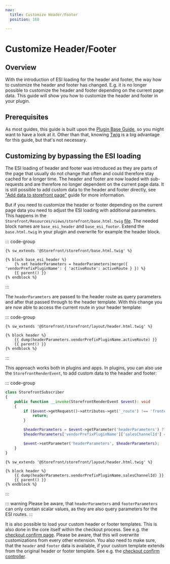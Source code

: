 ```yaml
---
nav:
  title: Customize Header/Footer
  position: 160

---
```


# Customize Header/Footer

## Overview

With the introduction of ESI loading for the header and footer, the way how to customize the header and footer has changed.
E.g. it is no longer possible to customize the header and footer depending on the current page data.
This guide will show you how to customize the header and footer in your plugin.

## Prerequisites

As most guides, this guide is built upon the [Plugin Base Guide](../plugin-base-guide), so you might want to have a look at it.
Other than that, knowing [Twig](https://twig.symfony.com/) is a big advantage for this guide, but that's not necessary.

## Customizing by bypassing the ESI loading

The ESI loading of header and footer was introduced as they are parts of the page that usually do not change that often and could therefore stay cached for a longer time.
The header and footer are now loaded with sub-requests and are therefore no longer dependent on the current page data.
It is still possible to add custom data to the header and footer directly, see ["Add data to storefront page"](add-data-to-storefront-page) guide for more information.

But if you need to customize the header or footer depending on the current page data you need to adjust the ESI loading with additional parameters.
This happens in the `Storefront/Resources/views/storefront/base.html.twig` [file](https://github.com/shopware/shopware/blob/6.7.0.0/src/Storefront/Resources/views/storefront/base.html.twig#L38).
The needed block names are `base_esi_header` and `base_esi_footer`.
Extend the `base.html.twig` in your plugin and overwrite for example the header block.

::: code-group

```twig [PLUGIN_ROOT/src/Resources/views/storefront/base.html.twig]
{% sw_extends '@Storefront/storefront/base.html.twig' %}

{% block base_esi_header %}
    {% set headerParameters = headerParameters|merge({ 'vendorPrefixPluginName': { 'activeRoute': activeRoute } }) %}
    {{ parent() }}
{% endblock %}
```

:::

The `headerParameters` are passed to the header route as query parameters and after that passed through to the header template.
With this change you are now able to access the current route in your header template:

::: code-group

```twig [PLUGIN_ROOT/src/Resources/views/storefront/layout/header.html.twig]
{% sw_extends '@Storefront/storefront/layout/header.html.twig' %}

{% block header %}
    {{ dump(headerParameters.vendorPrefixPluginName.activeRoute) }}
    {{ parent() }}
{% endblock %}
```

:::

This approach works both in plugins and apps.
In plugins, you can also use the `StorefrontRenderEvent`, to add custom data to the header and footer:

::: code-group

```php [PLUGIN_ROOT/src/StorefrontSubscriber.php]
class StorefrontSubscriber
{
    public function __invoke(StorefrontRenderEvent $event): void
    {
        if ($event->getRequest()->attributes->get('_route') !== 'frontend.header') {
            return;
        }

        $headerParameters = $event->getParameter('headerParameters') ?? [];
        $headerParameters['vendorPrefixPluginName']['salesChannelId'] = $event->getSalesChannelContext()->getSalesChannelId();

        $event->setParameter('headerParameters', $headerParameters);
    }
}
```

```twig [PLUGIN_ROOT/src/Resources/views/storefront/layout/header.html.twig]
{% sw_extends '@Storefront/storefront/layout/header.html.twig' %}

{% block header %}
    {{ dump(headerParameters.vendorPrefixPluginName.salesChannelId) }}
    {{ parent() }}
{% endblock %}
```

:::

::: warning
Please be aware, that `headerParameters` and `footerParameters` can only contain scalar values, as they are also query parameters for the ESI routes.
:::

It is also possible to load your custom header or footer templates.
This is also done in the core itself within the checkout process.
See e.g. the [checkout confirm page](https://github.com/shopware/shopware/blob/6.7.0.0/src/Storefront/Resources/views/storefront/page/checkout/confirm/index.html.twig#L3-L5).
Please be aware, that this will overwrite customizations from every other extension.
You also need to make sure, that the `header` and `footer` data is available, if your custom template extends from the original header or footer template.
See e.g. the [checkout confirm controller](https://github.com/shopware/shopware/blob/6.7.0.0/src/Storefront/Controller/CheckoutController.php#L152-L159).
